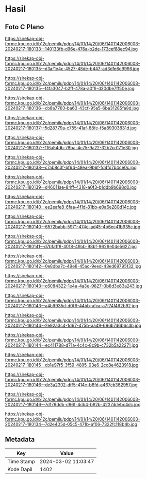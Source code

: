 # Hasil

## Foto C Plano

https://sirekap-obj-formc.kpu.go.id/b12c/pemilu/pdpr/14/01/14/20/06/1401142006003-20240217-180133--140133fb-d96e-476a-b2de-173cef88ec94.jpg

https://sirekap-obj-formc.kpu.go.id/b12c/pemilu/pdpr/14/01/14/20/06/1401142006003-20240217-180135--d3af1e4c-4527-48de-b447-ad3dfe6c9996.jpg

https://sirekap-obj-formc.kpu.go.id/b12c/pemilu/pdpr/14/01/14/20/06/1401142006003-20240217-180135--f4fa3047-b2ff-478a-a0f9-d20dbe7ff50e.jpg

https://sirekap-obj-formc.kpu.go.id/b12c/pemilu/pdpr/14/01/14/20/06/1401142006003-20240217-180136--cb8a7760-ba63-43cf-95a5-6ba31285fa8d.jpg

https://sirekap-obj-formc.kpu.go.id/b12c/pemilu/pdpr/14/01/14/20/06/1401142006003-20240217-180137--5d28779a-c755-41af-88fe-f5a89303831d.jpg

https://sirekap-obj-formc.kpu.go.id/b12c/pemilu/pdpr/14/01/14/20/06/1401142006003-20240217-180137--116a54db-78ba-4c75-9a22-32b2cd171e30.jpg

https://sirekap-obj-formc.kpu.go.id/b12c/pemilu/pdpr/14/01/14/20/06/1401142006003-20240217-180138--c7ab8c3f-bf64-48ea-9b6f-fd4fd7b4ce0c.jpg

https://sirekap-obj-formc.kpu.go.id/b12c/pemilu/pdpr/14/01/14/20/06/1401142006003-20240217-180139--d46011ae-84ff-4318-a0f3-b1ddb9b698d0.jpg

https://sirekap-obj-formc.kpu.go.id/b12c/pemilu/pdpr/14/01/14/20/06/1401142006003-20240217-180140--ee2eafe8-6faa-4f1d-81bb-e0a6e280d14c.jpg

https://sirekap-obj-formc.kpu.go.id/b12c/pemilu/pdpr/14/01/14/20/06/1401142006003-20240217-180140--6572babb-5971-474c-ad45-4b6ec41b935c.jpg

https://sirekap-obj-formc.kpu.go.id/b12c/pemilu/pdpr/14/01/14/20/06/1401142006003-20240217-180141--d7b1a1f8-4018-49bb-98bf-9629e04e5627.jpg

https://sirekap-obj-formc.kpu.go.id/b12c/pemilu/pdpr/14/01/14/20/06/1401142006003-20240217-180142--0e8dba7c-49e8-45ac-9eed-43ed69795f32.jpg

https://sirekap-obj-formc.kpu.go.id/b12c/pemilu/pdpr/14/01/14/20/06/1401142006003-20240217-180143--c6084322-1e4a-4a3e-9827-0b8d3e83a243.jpg

https://sirekap-obj-formc.kpu.go.id/b12c/pemilu/pdpr/14/01/14/20/06/1401142006003-20240217-180143--a4b9935d-d0f6-44bb-afca-a7f74f462b92.jpg

https://sirekap-obj-formc.kpu.go.id/b12c/pemilu/pdpr/14/01/14/20/06/1401142006003-20240217-180144--2e92a3c4-1d67-475b-aa49-696b7d6b6c3b.jpg

https://sirekap-obj-formc.kpu.go.id/b12c/pemilu/pdpr/14/01/14/20/06/1401142006003-20240217-180144--ec411788-d71a-4c4c-8c9b-c732b5a22271.jpg

https://sirekap-obj-formc.kpu.go.id/b12c/pemilu/pdpr/14/01/14/20/06/1401142006003-20240217-180145--cb1e97f5-3f59-4805-93e6-2cc8e4623918.jpg

https://sirekap-obj-formc.kpu.go.id/b12c/pemilu/pdpr/14/01/14/20/06/1401142006003-20240217-180146--de3a2302-dff5-414c-b8fd-a467cb362957.jpg

https://sirekap-obj-formc.kpu.go.id/b12c/pemilu/pdpr/14/01/14/20/06/1401142006003-20240217-180146--7d176ddb-d66f-4db4-b92b-4237ddebc4dc.jpg

https://sirekap-obj-formc.kpu.go.id/b12c/pemilu/pdpr/14/01/14/20/06/1401142006003-20240217-180134--7d2e405d-05c5-471b-af06-7322fc118b4b.jpg


## Metadata

| Key        | Value               |
| ---------- | ------------------- |
| Time Stamp | 2024-03-02 11:03:47 |
| Kode Dapil | 1402                |



